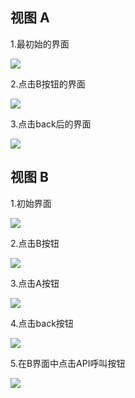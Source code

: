 
## 视图 A ##

1.最初始的界面

![](http://i.imgur.com/PuEvTyh.png)

2.点击B按钮的界面
 
![](http://i.imgur.com/xBHTvGK.png)

3.点击back后的界面

![](http://i.imgur.com/fYfuHKk.png)


## 视图 B ##

1.初始界面

![](http://i.imgur.com/UNsPJxJ.png)

2.点击B按钮

![](http://i.imgur.com/WwZMuDj.png)

3.点击A按钮

 ![](http://i.imgur.com/7969lKU.png)

4.点击back按钮

![](http://i.imgur.com/EOTEG1T.png)

5.在B界面中点击API呼叫按钮

![](http://i.imgur.com/ykbYL0A.png)
